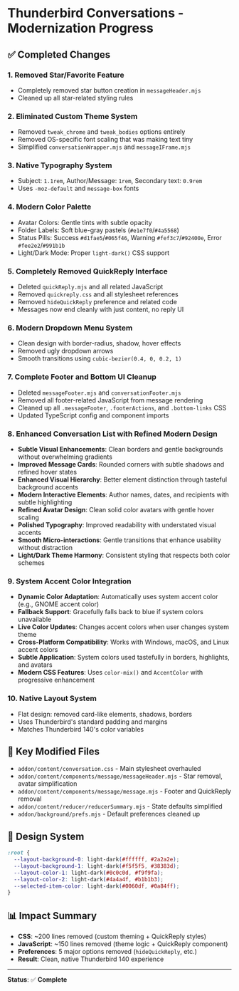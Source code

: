 # Thunderbird Conversations - Modernization Progress

## ✅ Completed Changes

### 1. **Removed Star/Favorite Feature** 
- Completely removed star button creation in `messageHeader.mjs`
- Cleaned up all star-related styling rules

### 2. **Eliminated Custom Theme System**
- Removed `tweak_chrome` and `tweak_bodies` options entirely
- Removed OS-specific font scaling that was making text tiny
- Simplified `conversationWrapper.mjs` and `messageIFrame.mjs`

### 3. **Native Typography System**
- Subject: `1.1rem`, Author/Message: `1rem`, Secondary text: `0.9rem`
- Uses `-moz-default` and `message-box` fonts

### 4. **Modern Color Palette**
- Avatar Colors: Gentle tints with subtle opacity
- Folder Labels: Soft blue-gray pastels (`#e1e7f0`/`#4a5568`)
- Status Pills: Success `#d1fae5`/`#065f46`, Warning `#fef3c7`/`#92400e`, Error `#fee2e2`/`#991b1b`
- Light/Dark Mode: Proper `light-dark()` CSS support

### 5. **Completely Removed QuickReply Interface**
- Deleted `quickReply.mjs` and all related JavaScript
- Removed `quickreply.css` and all stylesheet references
- Removed `hideQuickReply` preference and related code
- Messages now end cleanly with just content, no reply UI

### 6. **Modern Dropdown Menu System**
- Clean design with border-radius, shadow, hover effects
- Removed ugly dropdown arrows
- Smooth transitions using `cubic-bezier(0.4, 0, 0.2, 1)`

### 7. **Complete Footer and Bottom UI Cleanup**
- Deleted `messageFooter.mjs` and `conversationFooter.mjs`
- Removed all footer-related JavaScript from message rendering
- Cleaned up all `.messageFooter`, `.footerActions`, and `.bottom-links` CSS
- Updated TypeScript config and component imports

### 8. **Enhanced Conversation List with Refined Modern Design**

- **Subtle Visual Enhancements**: Clean borders and gentle backgrounds without overwhelming gradients
- **Improved Message Cards**: Rounded corners with subtle shadows and refined hover states  
- **Enhanced Visual Hierarchy**: Better element distinction through tasteful background accents
- **Modern Interactive Elements**: Author names, dates, and recipients with subtle highlighting
- **Refined Avatar Design**: Clean solid color avatars with gentle hover scaling
- **Polished Typography**: Improved readability with understated visual accents
- **Smooth Micro-interactions**: Gentle transitions that enhance usability without distraction
- **Light/Dark Theme Harmony**: Consistent styling that respects both color schemes

### 9. **System Accent Color Integration**

- **Dynamic Color Adaptation**: Automatically uses system accent color (e.g., GNOME accent color)
- **Fallback Support**: Gracefully falls back to blue if system colors unavailable
- **Live Color Updates**: Changes accent colors when user changes system theme
- **Cross-Platform Compatibility**: Works with Windows, macOS, and Linux accent colors
- **Subtle Application**: System colors used tastefully in borders, highlights, and avatars
- **Modern CSS Features**: Uses `color-mix()` and `AccentColor` with progressive enhancement

### 10. **Native Layout System**

- Flat design: removed card-like elements, shadows, borders
- Uses Thunderbird's standard padding and margins
- Matches Thunderbird 140's color variables

## 📁 Key Modified Files

- `addon/content/conversation.css` - Main stylesheet overhauled
- `addon/content/components/message/messageHeader.mjs` - Star removal, avatar simplification
- `addon/content/components/message/message.mjs` - Footer and QuickReply removal
- `addon/content/reducer/reducerSummary.mjs` - State defaults simplified
- `addon/background/prefs.mjs` - Default preferences cleaned up

## 🎨 Design System

```css
:root {
  --layout-background-0: light-dark(#ffffff, #2a2a2e);
  --layout-background-1: light-dark(#f5f5f5, #38383d);
  --layout-color-1: light-dark(#0c0c0d, #f9f9fa);
  --layout-color-2: light-dark(#4a4a4f, #b1b1b3);
  --selected-item-color: light-dark(#0060df, #0a84ff);
}
```

## 📊 Impact Summary

- **CSS**: ~200 lines removed (custom theming + QuickReply styles)
- **JavaScript**: ~150 lines removed (theme logic + QuickReply component)
- **Preferences**: 5 major options removed (`hideQuickReply`, etc.)
- **Result**: Clean, native Thunderbird 140 experience

---

**Status**: ✅ **Complete**
